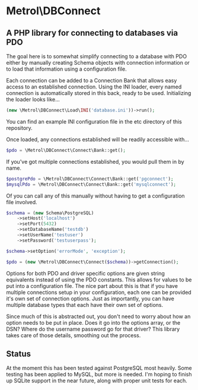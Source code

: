 # Metrol\DBConnect
## A PHP library for connecting to databases via PDO

The goal here is to somewhat simplify connecting to a database with PDO either by manually creating Schema objects with connection information or to load that information using a configuration file.

Each connection can be added to a Connection Bank that allows easy access to an established connection.  Using the INI loader, every named connection is automatically stored in this back, ready to be used.  Initializing the loader looks like...

```php
(new \Metrol\DBConnect\Load\INI('database.ini'))->run();
```

You can find an example INI configuration file in the etc directory of this repository.

Once loaded, any connections established will be readily accessible with...

```php
$pdo = \Metrol\DBConnect\Connect\Bank::get();
```

If you've got multiple connections established, you would pull them in by name.

```php
$postgrePdo = \Metrol\DBConnect\Connect\Bank::get('pgconnect');
$mysqlPdo = \Metrol\DBConnect\Connect\Bank::get('mysqlconnect');
```

Of you can call any of this manually without having to get a configuration file involved.

```php
$schema = (new Schema\PostgreSQL)
    ->setHost('localhost')
    ->setPort(5432)
    ->setDatabaseName('testdb')
    ->setUserName('testuser')
    ->setPassword('testuserpass');

$schema->setOption('errorMode', 'exception');

$pdo = (new \Metrol\DBConnect\Connect($schema))->getConnection();
```

Options for both PDO and driver specific options are given string equivalents instead of using the PDO constants.  This allows for values to be put into a configuration file.  The nice part about this is that if you have multiple connections setup in your configuration, each one can be provided it's own set of connection options.  Just as importantly, you can have multiple database types that each have their own set of options.

Since much of this is abstracted out, you don't need to worry about how an option needs to be put in place.  Does it go into the options array, or the DSN?  Where do the username password go for that driver?  This library takes care of those details, smoothing out the process.

## Status
At the moment this has been tested against PostgreSQL most heavily.  Some testing has been applied to MySQL, but more is needed.  I'm hoping to finish up SQLite support in the near future, along with proper unit tests for each.
